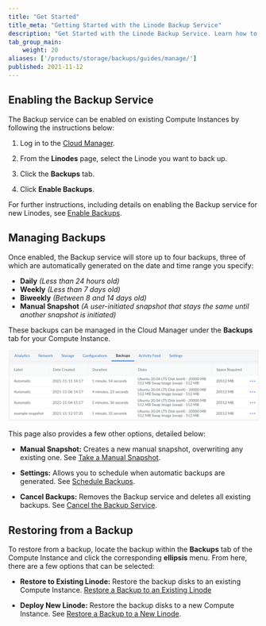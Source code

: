 ```yaml
---
title: "Get Started"
title_meta: "Getting Started with the Linode Backup Service"
description: "Get Started with the Linode Backup Service. Learn how to enable the Backup Service and manage your backups."
tab_group_main:
    weight: 20
aliases: ['/products/storage/backups/guides/manage/']
published: 2021-11-12
---
```


## Enabling the Backup Service

The Backup service can be enabled on existing Compute Instances by following the instructions below:

1.  Log in to the [Cloud Manager](https://cloud.linode.com).

1.  From the **Linodes** page, select the Linode you want to back up.

1.  Click the **Backups** tab.

1.  Click **Enable Backups**.

For further instructions, including details on enabling the Backup service for new Linodes, see [Enable Backups](/docs/products/storage/backups/guides/enable/).

## Managing Backups

Once enabled, the Backup service will store up to four backups, three of which are automatically generated on the date and time range you specify:

- **Daily** *(Less than 24 hours old)*
- **Weekly** *(Less than 7 days old)*
- **Biweekly** *(Between 8 and 14 days old)*
- **Manual Snapshot** *(A user-initiated snapshot that stays the same until another snapshot is initiated)*

These backups can be managed in the Cloud Manager under the **Backups** tab for your Compute Instance.

![The list of Backups in the Cloud Manager](manage-backups.png)

This page also provides a few other options, detailed below:

- **Manual Snapshot:** Creates a new manual snapshot, overwriting any existing one. See [Take a Manual Snapshot](/docs/products/storage/backups/guides/take-a-snapshot/).

- **Settings:** Allows you to schedule when automatic backups are generated. See [Schedule Backups](/docs/products/storage/backups/guides/schedule/).

- **Cancel Backups:** Removes the Backup service and deletes all existing backups. See [Cancel the Backup Service](/docs/products/storage/backups/guides/cancel/).

## Restoring from a Backup

To restore from a backup, locate the backup within the **Backups** tab of the Compute Instance and click the corresponding **ellipsis** menu. From here, there are a few options that can be selected:

- **Restore to Existing Linode:** Restore the backup disks to an existing Compute Instance. [Restore a Backup to an Existing Linode](/docs/products/storage/backups/guides/restore-to-an-existing-instance/)

- **Deploy New Linode:** Restore the backup disks to a new Compute Instance. See [Restore a Backup to a New Linode](/docs/products/storage/backups/guides/restore-to-a-new-instance/).